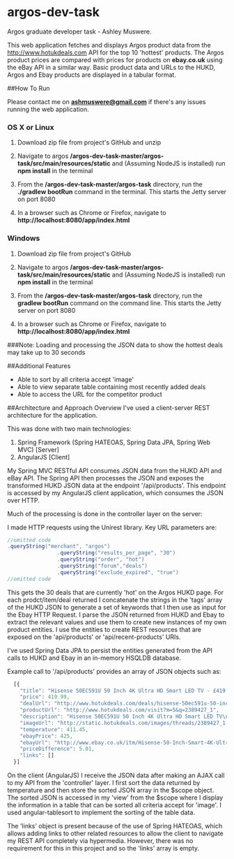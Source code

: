 # argos-dev-task
Argos graduate developer task - Ashley Muswere.

This web application fetches and displays Argos product data from the http://www.hotukdeals.com API for the top 10 'hottest' products. The Argos product prices are compared with prices for products on **ebay.co.uk** using the eBay API in a similar way. Basic product data and URLs to the HUKD, Argos and Ebay products are displayed in a tabular format.

##How To Run

Please contact me on **ashmuswere@gmail.com** if there's any issues running the web application.

### OS X or Linux
1. Download zip file from project's GitHub and unzip

2. Navigate to argos **/argos-dev-task-master/argos-task/src/main/resources/static** and (Assuming NodeJS is installed) run **npm install** in the terminal

3. From the **/argos-dev-task-master/argos-task** directory, run the **./gradlew bootRun** command in the terminal. This starts the Jetty server on port 8080

4. In a browser such as Chrome or Firefox, navigate to **http://localhost:8080/app/index.html**

### Windows
1. Download zip file from project's GitHub

2. Navigate to argos **/argos-dev-task-master/argos-task/src/main/resources/static** and (Assuming NodeJS is installed) run **npm install** in the terminal

3. From the **/argos-dev-task-master/argos-task** directory, run the **gradlew bootRun** command on the command line. This starts the Jetty server on port 8080

4. In a browser such as Chrome or Firefox, navigate to **http://localhost:8080/app/index.html**

###Note: 
Loading and processing the JSON data to show the hottest deals may take up to 30 seconds

##Additional Features
- Able to sort by all criteria accept 'image'
- Able to view separate table containing most recently added deals 
- Able to access the URL for the competitor product

##Architecture and Approach Overview
I've used a client-server REST architecture for the application. 

This was done with two main technologies: 

1. Spring Framework (Spring HATEOAS, Spring Data JPA, Spring Web MVC) [Server]
2. AngularJS [Client]

My Spring MVC RESTful API consumes JSON data from the HUKD API and eBay API. The Spring API then processes the JSON
and exposes the transformed HUKD JSON data at the endpoint '/api/products'. This endpoint is accessed
by my AngularJS client application, which consumes the JSON over HTTP.

Much of the processing is done in the controller layer on the server:

I made HTTP requests using the Unirest library. Key URL parameters are:
```java
//omitted code
.queryString("merchant", "argos")
                .queryString("results_per_page", "30")
                .queryString("order", "hot")
                .queryString("forum","deals")
                .queryString("exclude_expired", "true")
//omitted code
```
This gets the 30 deals that are currently 'hot' on the Argos HUKD page. For each prodct/item/deal returned I concatenate the strings in the 'tags' array of the HUKD JSON to generate a set of keywords that I then use as input for the Ebay HTTP Request. I parse the JSON returned from HUKD and Ebay to extract the relevant values and use them to create new instances of my own product entities. I use the entities to create REST resources that are exposed on the 'api/products' or 'api/recent-products' URIs.

I've used Spring Data JPA to persist the entities generated from the API calls to HUKD and Ebay in an in-memory HSQLDB database.

Example call to '/api/products' provides an array of JSON objects such as:
```javascript
  [{
    "title": "Hisense 50EC591U 50 Inch 4K Ultra HD Smart LED TV - £419.99 At Argos",
    "price": 419.99,
    "dealUrl": "http://www.hotukdeals.com/deals/hisense-50ec591u-50-inch-4k-ultra-hd-smart-led-tv-419-99-argos-2389427?aui=1070",
    "productUrl": "http://www.hotukdeals.com/visit?m=5&q=2389427_1",
    "description": "Hisense 50EC591U 50 Inch 4K Ultra HD Smart LED TV\n\nhttp://www.argos.co.uk/beta/static/Product/partNumber/4247072.htm\n\nURL seems broke, might want to use the one here\n- DsK",
    "imageUrl": "http://static.hotukdeals.com/images/threads/2389427_1.jpg",
    "temperature": 411.45,
    "ebayPrice": 425,
    "ebayUrl": "http://www.ebay.co.uk/itm/Hisense-50-Inch-Smart-4K-Ultra-HD-LED-TV-UB50EC591UWTSUK-/222008559772",
    "priceDifference": 5.01,
    "links": []
  }]
```

On the client (AngularJS) I receive the JSON data after making an AJAX call to my API from the 'controller' layer. I first sort the data returned by temperature and then store the sorted JSON array in the $scope object. The sorted JSON is accessed in my 'view' from the $scope where I display the information in a table that can be sorted all criteria accept for 'image'. I used angular-tablesort to implement the sorting of the table data.

The 'links' object is present because of the use of Spring HATEOAS, which allows adding links to other related resources to allow the client to navigate my REST API completely via hypermedia. However, there was no requirement for this in this project and so the 'links' array is empty.
